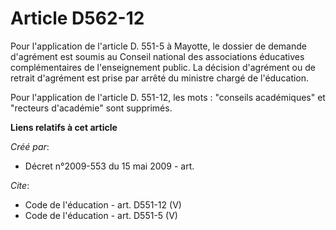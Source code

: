 # Article D562-12

Pour l'application de l'article D. 551-5 à Mayotte, le dossier de demande d'agrément est soumis au Conseil national des
associations éducatives complémentaires de l'enseignement public. La décision d'agrément ou de retrait d'agrément est prise
par arrêté du ministre chargé de l'éducation. 

Pour l'application de l'article D. 551-12, les mots : "conseils académiques" et "recteurs d'académie" sont supprimés.

**Liens relatifs à cet article**

_Créé par_:

  - Décret n°2009-553 du 15 mai 2009 - art.

_Cite_:

  - Code de l'éducation - art. D551-12 (V)
  - Code de l'éducation - art. D551-5 (V)
